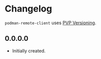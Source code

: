 # Changelog

`podman-remote-client` uses [PVP Versioning][1].

## 0.0.0.0

* Initially created.

[1]: https://pvp.haskell.org
